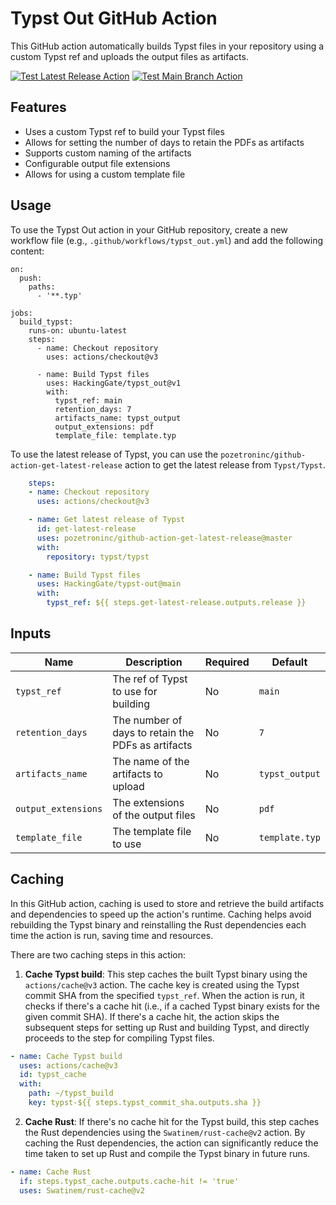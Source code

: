 # Typst Out GitHub Action
This GitHub action automatically builds Typst files in your repository using a custom Typst ref and uploads the output files as artifacts.

[![Test Latest Release Action](https://github.com/HackingGate/typst-out/actions/workflows/test_latest_release.yml/badge.svg)](https://github.com/HackingGate/typst-out/actions/workflows/test_latest_release.yml)
[![Test Main Branch Action](https://github.com/HackingGate/typst-out/actions/workflows/test_main_branch.yml/badge.svg)](https://github.com/HackingGate/typst-out/actions/workflows/test_main_branch.yml)

## Features

- Uses a custom Typst ref to build your Typst files
- Allows for setting the number of days to retain the PDFs as artifacts
- Supports custom naming of the artifacts
- Configurable output file extensions
- Allows for using a custom template file

## Usage

To use the Typst Out action in your GitHub repository, create a new workflow file (e.g., `.github/workflows/typst_out.yml`) and add the following content:

```ymal
on:
  push:
    paths:
      - '**.typ'

jobs:
  build_typst:
    runs-on: ubuntu-latest
    steps:
      - name: Checkout repository
        uses: actions/checkout@v3

      - name: Build Typst files
        uses: HackingGate/typst_out@v1
        with:
          typst_ref: main
          retention_days: 7
          artifacts_name: typst_output
          output_extensions: pdf
          template_file: template.typ
```

To use the latest release of Typst, you can use the `pozetroninc/github-action-get-latest-release` action to get the latest release from `Typst/Typst`.

```yaml
    steps:
    - name: Checkout repository
      uses: actions/checkout@v3

    - name: Get latest release of Typst
      id: get-latest-release
      uses: pozetroninc/github-action-get-latest-release@master
      with:
        repository: typst/typst

    - name: Build Typst files
      uses: HackingGate/typst-out@main
      with:
        typst_ref: ${{ steps.get-latest-release.outputs.release }}
```

## Inputs

| Name | Description | Required | Default |
| --- | --- | --- | --- |
| `typst_ref` | The ref of Typst to use for building | No | `main` |
| `retention_days` | The number of days to retain the PDFs as artifacts | No | `7` |
| `artifacts_name` | The name of the artifacts to upload | No | `typst_output` |
| `output_extensions` | The extensions of the output files | No | `pdf` |
| `template_file` | The template file to use | No | `template.typ` |

## Caching

In this GitHub action, caching is used to store and retrieve the build artifacts and dependencies to speed up the action's runtime. Caching helps avoid rebuilding the Typst binary and reinstalling the Rust dependencies each time the action is run, saving time and resources.

There are two caching steps in this action:

1. **Cache Typst build**: This step caches the built Typst binary using the `actions/cache@v3` action. The cache key is created using the Typst commit SHA from the specified `typst_ref`. When the action is run, it checks if there's a cache hit (i.e., if a cached Typst binary exists for the given commit SHA). If there's a cache hit, the action skips the subsequent steps for setting up Rust and building Typst, and directly proceeds to the step for compiling Typst files.

```yaml
- name: Cache Typst build
  uses: actions/cache@v3
  id: typst_cache
  with:
    path: ~/typst_build
    key: typst-${{ steps.typst_commit_sha.outputs.sha }}
```

2. **Cache Rust**: If there's no cache hit for the Typst build, this step caches the Rust dependencies using the `Swatinem/rust-cache@v2` action. By caching the Rust dependencies, the action can significantly reduce the time taken to set up Rust and compile the Typst binary in future runs.

```yaml
- name: Cache Rust
  if: steps.typst_cache.outputs.cache-hit != 'true'
  uses: Swatinem/rust-cache@v2
```
